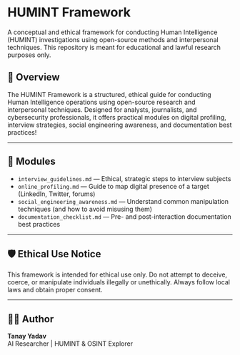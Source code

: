 # HUMINT Framework

A conceptual and ethical framework for conducting Human Intelligence (HUMINT) investigations using open-source methods and interpersonal techniques. This repository is meant for educational and lawful research purposes only.

## 📘 Overview

The HUMINT Framework is a structured, ethical guide for conducting Human Intelligence operations using open-source research and interpersonal techniques. Designed for analysts, journalists, and cybersecurity professionals, it offers practical modules on digital profiling, interview strategies, social engineering awareness, and documentation best practices!

---

## 🧩 Modules

- `interview_guidelines.md` — Ethical, strategic steps to interview subjects
- `online_profiling.md` — Guide to map digital presence of a target (LinkedIn, Twitter, forums)
- `social_engineering_awareness.md` — Understand common manipulation techniques (and how to avoid misusing them)
- `documentation_checklist.md` — Pre- and post-interaction documentation best practices

---

## 🛡️ Ethical Use Notice

This framework is intended for ethical use only. Do not attempt to deceive, coerce, or manipulate individuals illegally or unethically. Always follow local laws and obtain proper consent.

---

## 🧑‍💻 Author

**Tanay Yadav**  
AI Researcher | HUMINT & OSINT Explorer
